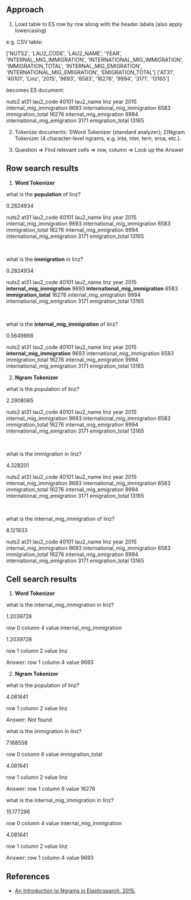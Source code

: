 ## Approach

1. Load table to ES row by row along with the header labels (also apply lowercasing)

e.g. CSV table:

['NUTS2', 'LAU2_CODE', 'LAU2_NAME', 'YEAR', 'INTERNAL_MIG_IMMIGRATION', 'INTERNATIONAL_MIG_IMMIGRATION', 'IMMIGRATION_TOTAL', 'INTERNAL_MIG_EMIGRATION', 'INTERNATIONAL_MIG_EMIGRATION', 'EMIGRATION_TOTAL']
['AT31', '40101', 'Linz', '2015', '9693', '6583', '16276', '9994', '3171', '13165']

becomes ES document:

nuts2 at31 lau2_code 40101 lau2_name linz year 2015 internal_mig_immigration 9693 international_mig_immigration 6583 immigration_total 16276 internal_mig_emigration 9994 international_mig_emigration 3171 emigration_total 13165

2. Tokenize documents: 1)Word Tokenizer (standard analyzer); 2)Ngram Tokenizer (4 character-level ngrams, e.g. inte, nter, tern, erna, etc.).

3. Question => Find relevant cells => row, column => Look up the Answer


## Row search results

1. **Word Tokenizer**


what is the **population** of linz?  

0.2824934  

nuts2 at31 lau2_code 40101 lau2_name linz year 2015 internal_mig_immigration 9693 international_mig_immigration 6583 immigration_total 16276 internal_mig_emigration 9994 international_mig_emigration 3171 emigration_total 13165

<br>

what is the **immigration** in linz?  

0.2824934  

nuts2 at31 lau2_code 40101 lau2_name linz year 2015 **internal_mig_immigration** 9693 **international_mig_immigration** 6583 **immigration_total** 16276 internal_mig_emigration 9994 international_mig_emigration 3171 emigration_total 13165

<br>

what is the **internal_mig_immigration** of linz?  

0.5649868  

nuts2 at31 lau2_code 40101 lau2_name linz year 2015 **internal_mig_immigration** 9693 international_mig_immigration 6583 immigration_total 16276 internal_mig_emigration 9994 international_mig_emigration 3171 emigration_total 13165


2. **Ngram Tokenizer**


what is the population of linz?  

2.2908065  

nuts2 at31 lau2_code 40101 lau2_name linz year 2015 internal_mig_immigration 9693 international_mig_immigration 6583 immigration_total 16276 internal_mig_emigration 9994 international_mig_emigration 3171 emigration_total 13165

<br>

what is the immigration in linz?  

4.328201  

nuts2 at31 lau2_code 40101 lau2_name linz year 2015 internal_mig_immigration 9693 international_mig_immigration 6583 immigration_total 16276 internal_mig_emigration 9994 international_mig_emigration 3171 emigration_total 13165

<br>

what is the internal_mig_immigration of linz?  

8.121933  

nuts2 at31 lau2_code 40101 lau2_name linz year 2015 internal_mig_immigration 9693 international_mig_immigration 6583 immigration_total 16276 internal_mig_emigration 9994 international_mig_emigration 3171 emigration_total 13165


## Cell search results

1. **Word Tokenizer**

what is the internal_mig_immigration in linz?  

1.2039728  

row 0 column 4 value internal_mig_immigration  

1.2039728  

row 1 column 2 value linz  

Answer: row 1 column 4 value 9693

2. **Ngram Tokenizer**

what is the population of linz?  

4.081641  

row 1 column 2 value linz  

Answer: Not found


what is the immigration in linz?  

7.168558  

row 0 column 6 value immigration_total  

4.081641  

row 1 column 2 value linz  

Answer: row 1 column 6 value 16276


what is the internal_mig_immigration in linz?  

15.177296  

row 0 column 4 value internal_mig_immigration  

4.081641  

row 1 column 2 value linz  

Answer: row 1 column 4 value 9693


## References

* [An Introduction to Ngrams in Elasticsearch. 2015.](https://qbox.io/blog/an-introduction-to-ngrams-in-elasticsearch)
